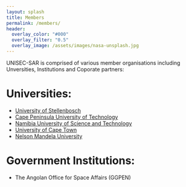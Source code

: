 ```yaml
---
layout: splash
title: Members
permalink: /members/
header:
  overlay_color: "#000"
  overlay_filter: "0.5"
  overlay_image: /assets/images/nasa-unsplash.jpg
---
```

UNISEC-SAR is comprised of various member organisations including Unversities, Institutions and Coporate partners:
# Universities:
  - [University of Stellenbosch](http://www.sun.ac.za/)
  - [Cape Peninsula University of Technology](https://www.cput.ac.za/)
  - [Namibia University of Science and Technology](https://www.nust.na/)
  - [University of Cape Town](https://www.uct.ac.za/)
  - [Nelson Mandela University](https://www.mandela.ac.za/)

# Government Institutions:
  - The Angolan Office for Space Affairs (GGPEN)
